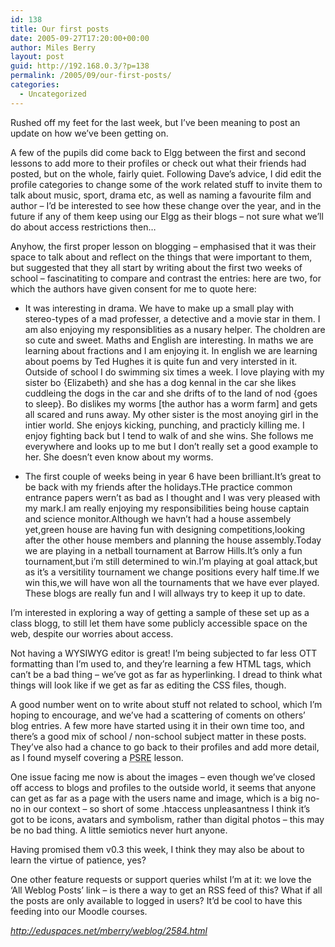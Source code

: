 ```yaml
---
id: 138
title: Our first posts
date: 2005-09-27T17:20:00+00:00
author: Miles Berry
layout: post
guid: http://192.168.0.3/?p=138
permalink: /2005/09/our-first-posts/
categories:
  - Uncategorized
---
```

Rushed off my feet for the last week, but I&#8217;ve been meaning to post an update on how we&#8217;ve been getting on.

A few of the pupils did come back to Elgg between the first and second lessons to add more to their profiles or check out what their friends had posted, but on the whole, fairly quiet. Following Dave&#8217;s advice, I did edit the profile categories to change some of the work related stuff to invite them to talk about music, sport, drama etc, as well as naming a favourite film and author &#8211; I&#8217;d be interested to see how these change over the year, and in the future if any of them keep using our Elgg as their blogs &#8211; not sure what we&#8217;ll do about access restrictions then&#8230;<!--more-->

Anyhow, the first proper lesson on blogging &#8211; emphasised that it was their space to talk about and reflect on the things that were important to them, but suggested that they all start by writing about the first two weeks of school &#8211; fascinatiting to compare and contrast the entries: here are two, for which the authors have given consent for me to quote here:

  * It was interesting in drama. We have to make up a small play with stereo-types of a mad professer, a detective and a movie star in them. I am also enjoying my responsiblities as a nusary helper. The choldren are so cute and sweet. Maths and English are interesting. In maths we are learning about fractions and I am enjoying it. In english we are learning about poems by Ted Hughes it is quite fun and very intersted in it. Outside of school I do swimming six times a week. I love playing with my sister bo {Elizabeth} and she has a dog kennal in the car she likes cuddleing the dogs in the car and she drifts of to the land of nod {goes to sleep}. Bo dislikes my worms [the author has a worm farm] and gets all scared and runs away. My other sister is the most anoying girl in the intier world. She enjoys kicking, punching, and practicly killing me. I enjoy fighting back but I tend to walk of and she wins. She follows me everywhere and looks up to me but I don&#8217;t really set a good example to her. She doesn&#8217;t even know about my worms.
  * The first couple of weeks being in year 6 have been brilliant.It&#8217;s great to be back with my friends after the holidays.THe practice common entrance papers wern&#8217;t as bad as I thought and I was very pleased with my mark.I am really enjoying my responsibilities being house captain and science monitor.Although we havn&#8217;t had a house assembely yet,green house are having fun with designing competitions,looking after the other house members and planning the house assembly.Today we are playing in a netball tournament at Barrow Hills.It&#8217;s only a fun tournament,but i&#8217;m still determined to win.I&#8217;m playing at goal attack,but as it&#8217;s a versitility tournament we change positions every half time.If we win this,we will have won all the tournaments that we have ever played. 
    These blogs are really fun and I will allways try to keep it up to date.</li> </ul> 
    
    I&#8217;m interested in exploring a way of getting a sample of these set up as a class blogg, to still let them have some publicly accessible space on the web, despite our worries about access.
    
    Not having a WYSIWYG editor is great! I&#8217;m being subjected to far less OTT formatting than I&#8217;m used to, and they&#8217;re learning a few HTML tags, which can&#8217;t be a bad thing &#8211; we&#8217;ve got as far as hyperlinking. I dread to think what things will look like if we get as far as editing the CSS files, though.
    
    A good number went on to write about stuff not related to school, which I&#8217;m hoping to encourage, and we&#8217;ve had a scattering of coments on others&#8217; blog entries. A few more have started using it in their own time too, and there&#8217;s a good mix of school / non-school subject matter in these posts. They&#8217;ve also had a chance to go back to their profiles and add more detail, as I found myself covering a <acronym title="Personal Social and Religious Education">PSRE</acronym> lesson.
    
    One issue facing me now is about the images &#8211; even though we&#8217;ve closed off access to blogs and profiles to the outside world, it seems that anyone can get as far as a page with the users name and image, which is a big no-no in our context &#8211; so short of some .htaccess unpleasantness I think it&#8217;s got to be icons, avatars and symbolism, rather than digital photos &#8211; this may be no bad thing. A little semiotics never hurt anyone.
    
    Having promised them v0.3 this week, I think they may also be about to learn the virtue of patience, yes?
    
    One other feature requests or support queries whilst I&#8217;m at it: we love the &#8216;All Weblog Posts&#8217; link &#8211; is there a way to get an RSS feed of this? What if all the posts are only available to logged in users? It&#8217;d be cool to have this feeding into our Moodle courses.
    
    _<http://eduspaces.net/mberry/weblog/2584.html>_